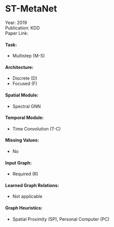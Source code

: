 # ST-MetaNet

Year: 2019  
Publication: KDD  
Paper Link:

#### Task:

- Multistep (M-S)

#### Architecture:

- Discrete (D)
- Focused (F)

#### Spatial Module:

- Spectral GNN

#### Temporal Module:

- Time Convolution (T-C)

#### Missing Values:

- No

#### Input Graph:

- Required (R)

#### Learned Graph Relations:

- Not applicable

#### Graph Heuristics:

- Spatial Proximity (SP), Personal Computer (PC)
